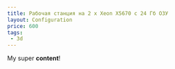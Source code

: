 ```yaml
---
title: Рабочая станция на 2 x Xeon X5670 с 24 Гб ОЗУ 
layout: Configuration
price: 600
tags:
 - 3d
---
```


My super **content**!